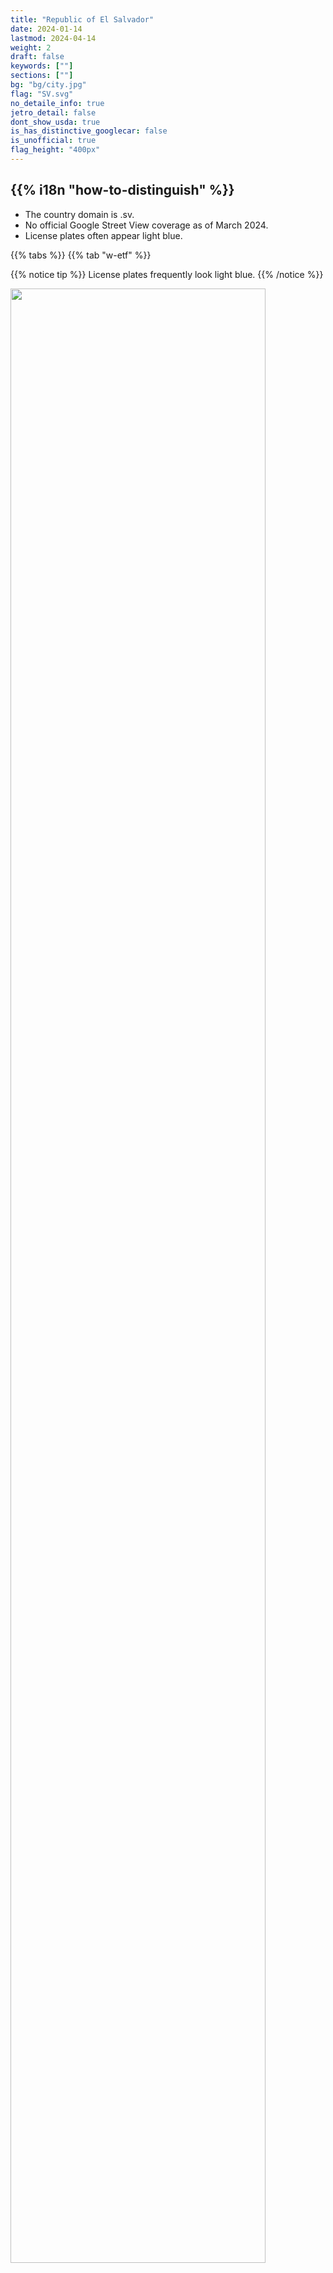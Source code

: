 ```yaml
---
title: "Republic of El Salvador"
date: 2024-01-14
lastmod: 2024-04-14
weight: 2
draft: false
keywords: [""]
sections: [""]
bg: "bg/city.jpg"
flag: "SV.svg"
no_detaile_info: true
jetro_detail: false
dont_show_usda: true
is_has_distinctive_googlecar: false
is_unofficial: true
flag_height: "400px"
---
```


<div class="main-desciption country-description">
    <h2 class="section-title">{{% i18n "how-to-distinguish" %}}</h2>
    <ul class="rule-list">
        <li>The country domain is <span class="quiz">.sv</span>.</li>
        <li>No official Google Street View coverage as of March 2024.</li>
        <li>License plates often appear light blue.</li>
    </ul>
</div>


{{% tabs %}}
{{% tab "w-etf" %}}

{{% notice tip %}}
License plates frequently look light blue.
{{% /notice %}}
<div class="googlemap-if unclickable">
<img src="/rule/n_america/elsalvador/roadsign.jpg" width="90%">
</div>
{{% /tab %}}
{{% /tabs %}}
